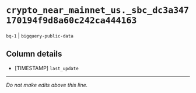 # `crypto_near_mainnet_us._sbc_dc3a347170194f9d8a60c242ca444163`
`bq-1` | `bigquery-public-data`

## Column details
* [TIMESTAMP] `last_update`

-------------------------------------------------------------------------------
*Do not make edits above this line.*
